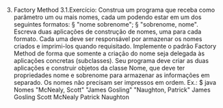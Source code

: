3. Factory Method
3.1.Exercício:
Construa um programa que receba como parâmetro um ou mais nomes, cada um podendo estar em um dos
seguintes formatos:
§ "nome sobrenome";
§ "sobrenome, nome".
Escreva duas aplicações de construção de nomes, uma para cada formato. Cada uma deve ser responsável
por armazenar os nomes criados e imprimi-los quando requisitado. Implemente o padrão Factory Method de
forma que somente a criação do nome seja delegada às aplicações concretas (subclasses). Seu programa
deve criar as duas aplicações e construir objetos da classe Nome, que deve ter propriedades nome e
sobrenome para armazenar as informações em separado. Os nomes não precisam ser impressos em ordem.
Ex.:
$ java Nomes "McNealy, Scott" "James Gosling" "Naughton, Patrick"
James Gosling
Scott McNealy
Patrick Naughton
